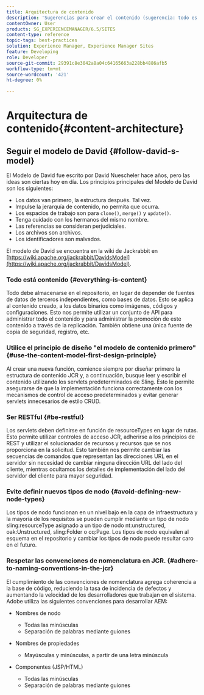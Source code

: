 ```yaml
---
title: Arquitectura de contenido
description: 'Sugerencias para crear el contenido (sugerencia: todo es contenido)'
contentOwner: User
products: SG_EXPERIENCEMANAGER/6.5/SITES
content-type: reference
topic-tags: best-practices
solution: Experience Manager, Experience Manager Sites
feature: Developing
role: Developer
source-git-commit: 29391c8e3042a8a04c64165663a228bb4886afb5
workflow-type: tm+mt
source-wordcount: '421'
ht-degree: 0%

---
```


# Arquitectura de contenido{#content-architecture}

## Seguir el modelo de David {#follow-david-s-model}

El Modelo de David fue escrito por David Nuescheler hace años, pero las ideas son ciertas hoy en día. Los principios principales del Modelo de David son los siguientes:

* Los datos van primero, la estructura después. Tal vez.
* Impulse la jerarquía de contenido, no permita que ocurra.
* Los espacios de trabajo son para `clone()`, `merge()` y `update()`.
* Tenga cuidado con los hermanos del mismo nombre.
* Las referencias se consideran perjudiciales.
* Los archivos son archivos.
* Los identificadores son malvados.

El modelo de David se encuentra en la wiki de Jackrabbit en [https://wiki.apache.org/jackrabbit/DavidsModel](https://wiki.apache.org/jackrabbit/DavidsModel).

### Todo está contenido {#everything-is-content}

Todo debe almacenarse en el repositorio, en lugar de depender de fuentes de datos de terceros independientes, como bases de datos. Esto se aplica al contenido creado, a los datos binarios como imágenes, códigos y configuraciones. Esto nos permite utilizar un conjunto de API para administrar todo el contenido y para administrar la promoción de este contenido a través de la replicación. También obtiene una única fuente de copia de seguridad, registro, etc.

### Utilice el principio de diseño &quot;el modelo de contenido primero&quot; {#use-the-content-model-first-design-principle}

Al crear una nueva función, comience siempre por diseñar primero la estructura de contenido JCR y, a continuación, busque leer y escribir el contenido utilizando los servlets predeterminados de Sling. Esto le permite asegurarse de que la implementación funciona correctamente con los mecanismos de control de acceso predeterminados y evitar generar servlets innecesarios de estilo CRUD.

### Ser RESTful {#be-restful}

Los servlets deben definirse en función de resourceTypes en lugar de rutas. Esto permite utilizar controles de acceso JCR, adherirse a los principios de REST y utilizar el solucionador de recursos y recursos que se nos proporciona en la solicitud. Esto también nos permite cambiar las secuencias de comandos que representan las direcciones URL en el servidor sin necesidad de cambiar ninguna dirección URL del lado del cliente, mientras ocultamos los detalles de implementación del lado del servidor del cliente para mayor seguridad.

### Evite definir nuevos tipos de nodo {#avoid-defining-new-node-types}

Los tipos de nodo funcionan en un nivel bajo en la capa de infraestructura y la mayoría de los requisitos se pueden cumplir mediante un tipo de nodo sling:resourceType asignado a un tipo de nodo nt:unstructured, oak:Unstructured, sling:Folder o cq:Page. Los tipos de nodo equivalen al esquema en el repositorio y cambiar los tipos de nodo puede resultar caro en el futuro.

### Respetar las convenciones de nomenclatura en JCR. {#adhere-to-naming-conventions-in-the-jcr}

El cumplimiento de las convenciones de nomenclatura agrega coherencia a la base de código, reduciendo la tasa de incidencia de defectos y aumentando la velocidad de los desarrolladores que trabajan en el sistema. Adobe utiliza las siguientes convenciones para desarrollar AEM:

* Nombres de nodo

   * Todas las minúsculas
   * Separación de palabras mediante guiones

* Nombres de propiedades

   * Mayúsculas y minúsculas, a partir de una letra minúscula

* Componentes (JSP/HTML)

   * Todas las minúsculas
   * Separación de palabras mediante guiones
